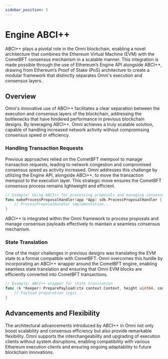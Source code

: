 ```yaml
---
sidebar_position: 3
---
```


# Engine ABCI++

ABCI++ plays a pivotal role in the Omni blockchain, enabling a novel architecture that combines the Ethereum Virtual Machine (EVM) with the CometBFT consensus mechanism in a scalable manner. This integration is made possible through the use of Ethereum’s Engine API alongside ABCI++, drawing from Ethereum’s Proof of Stake (PoS) architecture to create a modular framework that distinctly separates Omni's execution and consensus layers.

## Overview

Omni's innovative use of ABCI++ facilitates a clear separation between the execution and consensus layers of the blockchain, addressing the bottlenecks that have hindered performance in previous blockchain designs. By leveraging ABCI++, Omni achieves a truly scalable solution, capable of handling increased network activity without compromising consensus speed or efficiency.

### Handling Transaction Requests

Previous approaches relied on the CometBFT mempool to manage transaction requests, leading to network congestion and compromised consensus speed as activity increased. Omni addresses this challenge by utilizing the Engine API, alongside ABCI++, to move the transaction mempool to the execution layer. This strategic move ensures the CometBFT consensus process remains lightweight and efficient.

```go
// Example: Using ABCI++ for processing proposals and managing consensus payloads
func makeProcessProposalHandler(app *App) sdk.ProcessProposalHandler {
    // ProcessProposalHandler implementation...
}
```

ABCI++ is integrated within the Omni framework to process proposals and manage consensus payloads effectively to maintain a seamless consensus mechanism.

### State Translation

One of the major challenges in previous designs was translating the EVM state to a format compatible with CometBFT. Omni overcomes this hurdle by incorporating an ABCI++ wrapper around the CometBFT engine, enabling seamless state translation and ensuring that Omni EVM blocks are efficiently converted into CometBFT transactions.

```go
// Example: ABCI++ wrapper for state translation
func (k *Keeper) PreparePayload(ctx context.Context, height uint64, commit abci.ExtendedCommitInfo) ([]sdk.Msg, error) {
    // Payload preparation logic...
}
```

## Advancements and Flexibility

The architectural advancements introduced by ABCI++ in Omni not only boost scalability and consensus efficiency but also provide remarkable flexibility. Omni supports the interchangeability and upgrading of execution clients without system disruptions, enabling compatibility with various Ethereum execution clients and ensuring ongoing adaptability to future blockchain innovations.
